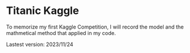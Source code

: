 # Titanic Kaggle

To memorize my first Kaggle Competition, I will record the model and the mathmetical method that applied in my code.

Lastest version: 2023/11/24
